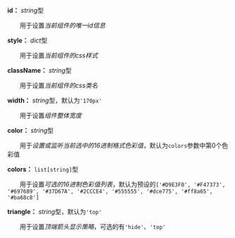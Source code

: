**id：** *string*型

　　用于设置*当前组件的唯一id信息*

**style：** *dict*型

　　用于设置*当前组件的css样式*

**className：** *string*型

　　用于设置*当前组件的css类名*

**width：** *string*型，默认为`'170px'`

　　用于设置*组件整体宽度*

**color：** *string*型

　　用于*设置或监听当前选中的16进制格式色彩值*，默认为`colors`参数中第0个色彩值

**colors：** `list[string]`型

　　用于设置*可选的16进制色彩值列表*，默认为预设的`['#D9E3F0', '#F47373', '#697689', '#37D67A', '#2CCCE4', '#555555', '#dce775', '#ff8a65', '#ba68c8']`

**triangle：** *string*型，默认为`'top'`

　　用于设置*顶端箭头显示策略*，可选的有`'hide'`、`'top'`